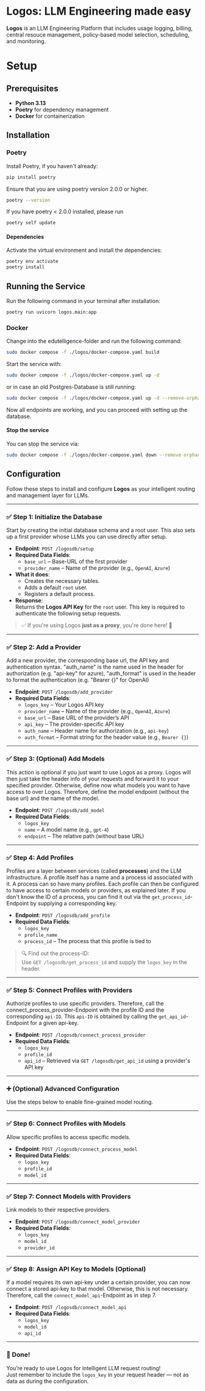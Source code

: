 # Logos: LLM Engineering made easy

**Logos** is an LLM Engineering Platform that includes usage logging, billing, central resouce management, policy-based model selection, scheduling, and monitoring.

# Setup

## Prerequisites

- **Python 3.13**
- **Poetry** for dependency management
- **Docker** for containerization

## Installation

### Poetry

Install Poetry, if you haven't already:

```bash
pip install poetry
```

Ensure that you are using poetry version 2.0.0 or higher.

```bash
poetry --version
```

If you have poetry < 2.0.0 installed, please run

```bash
poetry self update
```

#### Dependencies

Activate the virtual environment and install the dependencies:

```bash
poetry env activate
poetry install
```

## Running the Service
Run the following command in your terminal after installation: 

```bash
poetry run uvicorn logos.main:app
```

### Docker
Change into the edutelligence-folder and run the following command:

```bash
sudo docker compose -f ./logos/docker-compose.yaml build
```

Start the service with:
```bash
sudo docker compose -f ./logos/docker-compose.yaml up -d
```

or in case an old Postgres-Database is still running:
```bash
sudo docker compose -f ./logos/docker-compose.yaml up -d --remove-orphans
```

Now all endpoints are working, and you can proceed with setting up the database.

#### Stop the service

You can stop the service via:
```bash
sudo docker compose -f ./logos/docker-compose.yaml down --remove-orphans
```

## Configuration
Follow these steps to install and configure **Logos** as your intelligent routing and management layer for LLMs.

---

### ✅ Step 1: Initialize the Database

Start by creating the initial database schema and a root user. This also sets up
a first provider whose LLMs you can use directly after setup.

- **Endpoint**: `POST /logosdb/setup`
- **Required Data Fields**:
  - `base_url` – Base-URL of the first provider
  - `provider_name` – Name of the provider (e.g., `OpenAI`, `Azure`)
- **What it does**:
  - Creates the necessary tables.
  - Adds a default `root` user.
  - Registers a default process.
- **Response**:  
  Returns the **Logos API Key** for the `root` user. This key is required to authenticate the following setup requests.

> ✅ If you're using Logos **just as a proxy**, you're done here! 🎉
---

### ✅ Step 2: Add a Provider

Add a new provider, the corresponding base url, the API key and authentication syntax.
"auth_name" is the name used in the header for authorization (e.g. "api-key" for azure), 
"auth_format" is used in the header to format the authentication (e.g. "Bearer {}" for OpenAI)

- **Endpoint**: `POST /logosdb/add_provider`
- **Required Data Fields**:
  - `logos_key` – Your Logos API key
  - `provider_name` – Name of the provider (e.g., `OpenAI`, `Azure`)
  - `base_url` – Base URL of the provider’s API
  - `api_key` – The provider-specific API key
  - `auth_name` – Header name for authorization (e.g., `api-key`)
  - `auth_format` – Format string for the header value (e.g., `Bearer {}`)

---

### ✅ Step 3: (Optional) Add Models

This action is optional if you just want to use Logos as a proxy. Logos will then just take 
the header info of your requests and forward it to your specified provider. Otherwise, define
now what models you want to have access to over Logos. Therefore, define the model endpoint 
(without the base url) and the name of the model.

- **Endpoint**: `POST /logosdb/add_model`
- **Required Data Fields**:
  - `logos_key`
  - `name` – A model name (e.g., `gpt-4`)
  - `endpoint` – The relative path (without base URL)

---

### ✅ Step 4: Add Profiles

Profiles are a layer between services (called **processes**) and the LLM infrastructure.
A profile itself has a name and a process id associated with it. A process can so have many profiles. 
Each profile can then be configured to have access to certain models or providers, as explained later. 
If you don't know the ID of a process, you can find it out via the `get_process_id`-Endpoint by 
supplying a corresponding key.

- **Endpoint**: `POST /logosdb/add_profile`
- **Required Data Fields**:
  - `logos_key`
  - `profile_name`
  - `process_id` – The process that this profile is tied to

> 🔍 Find out the process-ID:  
> Use `GET /logosdb/get_process_id` and supply the `logos_key` in the header.

---

### ✅ Step 5: Connect Profiles with Providers

Authorize profiles to use specific providers. Therefore,
call the connect_process_provider-Endpoint with the profile ID and the corresponding `api-ID`. This `api-ID`
is obtained by calling the `get_api_id`-Endpoint for a given api-key. 

- **Endpoint**: `POST /logosdb/connect_process_provider`
- **Required Data Fields**:
  - `logos_key`
  - `profile_id`
  - `api_id` – Retrieved via `GET /logosdb/get_api_id` using a provider's API key

---

### ➕ (Optional) Advanced Configuration

Use the steps below to enable fine-grained model routing.

---

### ✅ Step 6: Connect Profiles with Models

Allow specific profiles to access specific models.

- **Endpoint**: `POST /logosdb/connect_process_model`
- **Required Data Fields**:
  - `logos_key`
  - `profile_id`
  - `model_id`

---

### ✅ Step 7: Connect Models with Providers

Link models to their respective providers.

- **Endpoint**: `POST /logosdb/connect_model_provider`
- **Required Data Fields**:
  - `logos_key`
  - `model_id`
  - `provider_id`

---

### ✅ Step 8: Assign API Key to Models (Optional)

If a model requires its own api-key under a certain provider, you can now
connect a stored api-key to that model. Otherwise, this is not necessary. Therefore, call the 
`connect_model_api`-Endpoint as in step 7.

- **Endpoint**: `POST /logosdb/connect_model_api`
- **Required Data Fields**:
  - `logos_key`
  - `model_id`
  - `api_id`

---

### 🎉 Done!

You’re ready to use Logos for intelligent LLM request routing!  
Just remember to include the `logos_key` in your request header — not as data as during the configuration.
